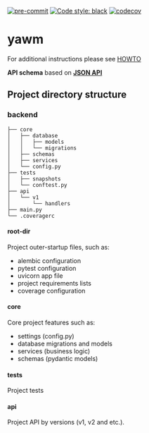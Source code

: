 [![pre-commit](https://img.shields.io/badge/pre--commit-enabled-brightgreen?logo=pre-commit&logoColor=white)](https://github.com/pre-commit/pre-commit)
[![Code style: black](https://img.shields.io/badge/code%20style-black-000000.svg)](https://github.com/psf/black)
[![codecov](https://codecov.io/gh/devalv/yawm/branch/main/graph/badge.svg?token=61KST8QUNE)](https://codecov.io/gh/devalv/yawm)

# yawm
For additional instructions please see
[HOWTO](https://github.com/devalv/yawm/wiki/Howto)

**API schema** based on [**JSON API**](https://jsonapi.org)

## Project directory structure

### backend
```
├── core
│   ├── database
│   │   ├── models
│   │   └── migrations
│   ├── schemas
│   ├── services
│   └── config.py
├── tests
│   ├── snapshots
│   └── conftest.py
├── api
│   └── v1
│       └── handlers
├── main.py
└── .coveragerc
```
#### root-dir
Project outer-startup files, such as:
* alembic configuration
* pytest configuration
* uvicorn app file
* project requirements lists
* coverage configuration

#### core
Core project features such as:
* settings (config.py)
* database migrations and models
* services (business logic)
* schemas (pydantic models)

#### tests
Project tests

#### api
Project API by versions (v1, v2 and etc.).

